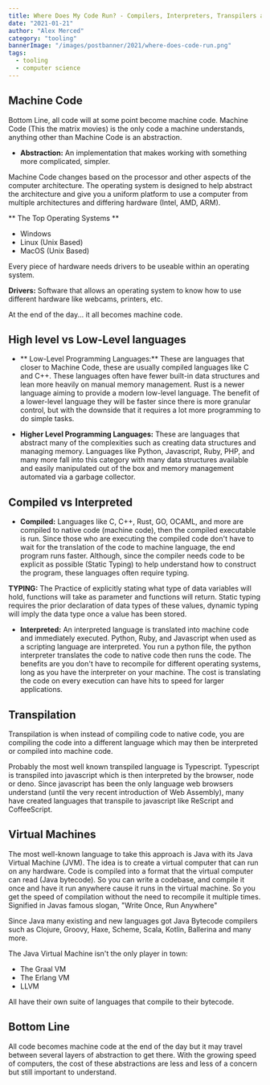 ```yaml
---
title: Where Does My Code Run? - Compilers, Interpreters, Transpilers and Virtual Machines
date: "2021-01-21"
author: "Alex Merced"
category: "tooling"
bannerImage: "/images/postbanner/2021/where-does-code-run.png"
tags:
  - tooling
  - computer science
---
```


## Machine Code

Bottom Line, all code will at some point become machine code. Machine Code (This the matrix movies) is the only code a machine understands, anything other than Machine Code is an abstraction.

- **Abstraction:** An implementation that makes working with something more complicated, simpler.

Machine Code changes based on the processor and other aspects of the computer architecture. The operating system is designed to help abstract the architecture and give you a uniform platform to use a computer from multiple architectures and differing hardware (Intel, AMD, ARM).

** The Top Operating Systems **

- Windows
- Linux (Unix Based)
- MacOS (Unix Based)

Every piece of hardware needs drivers to be useable within an operating system.

**Drivers:** Software that allows an operating system to know how to use different hardware like webcams, printers, etc.

At the end of the day... it all becomes machine code.

## High level vs Low-Level languages

- ** Low-Level Programming Languages:** These are languages that closer to Machine Code, these are usually compiled languages like C and C++. These languages often have fewer built-in data structures and lean more heavily on manual memory management. Rust is a newer language aiming to provide a modern low-level language. The benefit of a lower-level language they will be faster since there is more granular control, but with the downside that it requires a lot more programming to do simple tasks.

- **Higher Level Programming Languages:** These are languages that abstract many of the complexities such as creating data structures and managing memory. Languages like Python, Javascript, Ruby, PHP, and many more fall into this category with many data structures available and easily manipulated out of the box and memory management automated via a garbage collector.

## Compiled vs Interpreted

- **Compiled:** Languages like C, C++, Rust, GO, OCAML, and more are compiled to native code (machine code), then the compiled executable is run. Since those who are executing the compiled code don't have to wait for the translation of the code to machine language, the end program runs faster. Although, since the compiler needs code to be explicit as possible (Static Typing) to help understand how to construct the program, these languages often require typing.

**TYPING:** The Practice of explicitly stating what type of data variables will hold, functions will take as parameter and functions will return. Static typing requires the prior declaration of data types of these values, dynamic typing will imply the data type once a value has been stored.

- **Interpreted:** An interpreted language is translated into machine code and immediately executed. Python, Ruby, and Javascript when used as a scripting language are interpreted. You run a python file, the python interpreter translates the code to native code then runs the code. The benefits are you don't have to recompile for different operating systems, long as you have the interpreter on your machine. The cost is translating the code on every execution can have hits to speed for larger applications.

## Transpilation

Transpilation is when instead of compiling code to native code, you are compiling the code into a different language which may then be interpreted or compiled into machine code.

Probably the most well known transpiled language is Typescript. Typescript is transpiled into javascript which is then interpreted by the browser, node or deno. Since javascript has been the only language web browsers understand (until the very recent introduction of Web Assembly), many have created languages that transpile to javascript like ReScript and CoffeeScript.

## Virtual Machines

The most well-known language to take this approach is Java with its Java Virtual Machine (JVM). The idea is to create a virtual computer that can run on any hardware. Code is compiled into a format that the virtual computer can read (Java bytecode). So you can write a codebase, and compile it once and have it run anywhere cause it runs in the virtual machine. So you get the speed of compilation without the need to recompile it multiple times. Signified in Javas famous slogan, "Write Once, Run Anywhere"

Since Java many existing and new languages got Java Bytecode compilers such as Clojure, Groovy, Haxe, Scheme, Scala, Kotlin, Ballerina and many more.

The Java Virtual Machine isn't the only player in town:

- The Graal VM
- The Erlang VM
- LLVM

All have their own suite of languages that compile to their bytecode.

## Bottom Line

All code becomes machine code at the end of the day but it may travel between several layers of abstraction to get there. With the growing speed of computers, the cost of these abstractions are less and less of a concern but still important to understand.
